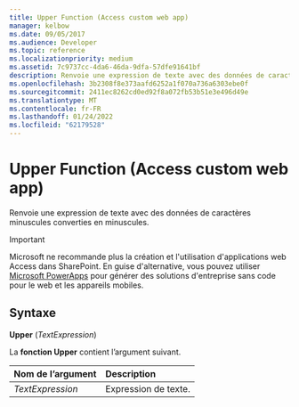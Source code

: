 ```yaml
---
title: Upper Function (Access custom web app)
manager: kelbow
ms.date: 09/05/2017
ms.audience: Developer
ms.topic: reference
ms.localizationpriority: medium
ms.assetid: 7c9737cc-4da6-46da-9dfa-57dfe91641bf
description: Renvoie une expression de texte avec des données de caractères minuscules converties en minuscules.
ms.openlocfilehash: 3b2308f8e373aafd6252a1f070a736a6303ebe0f
ms.sourcegitcommit: 2411ec8262cd0ed92f8a072fb53b51e3e496d49e
ms.translationtype: MT
ms.contentlocale: fr-FR
ms.lasthandoff: 01/24/2022
ms.locfileid: "62179528"
---
```

# <a name="upper-function-access-custom-web-app"></a>Upper Function (Access custom web app)

Renvoie une expression de texte avec des données de caractères minuscules converties en minuscules.
  
> [!IMPORTANT]
> Microsoft ne recommande plus la création et l'utilisation d'applications web Access dans SharePoint. En guise d'alternative, vous pouvez utiliser [Microsoft PowerApps](https://powerapps.microsoft.com/) pour générer des solutions d'entreprise sans code pour le web et les appareils mobiles. 
  
## <a name="syntax"></a>Syntaxe

 **Upper** (*TextExpression*) 
  
La **fonction Upper** contient l’argument suivant. 
  
|**Nom de l’argument**|**Description**|
|:-----|:-----|
| *TextExpression*  <br/> |Expression de texte.  <br/> |
   

